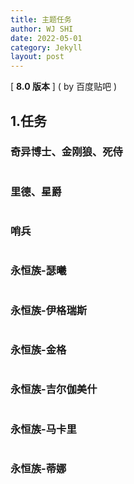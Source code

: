 ```yaml
---
title: 主题任务
author: WJ SHI
date: 2022-05-01
category: Jekyll
layout: post
---
```






[ **8.0 版本** ]    ( by 百度贴吧 )

## 1.任务

### 奇异博士、金刚狼、死侍

<img src="https://www.nextstepone.ltd/mff/images/zhuti1.jpg" alt="" referrerpolicy="no-referrer">



### 里德、星爵

<img src="https://www.nextstepone.ltd/mff/images/zhuti2.jpg" alt="" referrerpolicy="no-referrer">



### 哨兵

<img src="https://www.nextstepone.ltd/mff/images/zhuti3.jpg" alt="" referrerpolicy="no-referrer">



### 永恒族-瑟曦

<img src="https://www.nextstepone.ltd/mff/images/zhuti4.jpg" alt="" referrerpolicy="no-referrer">



### 永恒族-伊格瑞斯

<img src="https://www.nextstepone.ltd/mff/images/zhuti5.jpg" alt="" referrerpolicy="no-referrer">

### 永恒族-金格

<img src="https://www.nextstepone.ltd/mff/images/zhuti6.jpg" alt="" referrerpolicy="no-referrer">

### 永恒族-吉尔伽美什

<img src="https://www.nextstepone.ltd/mff/images/zhuti7.jpg" alt="" referrerpolicy="no-referrer">



### 永恒族-马卡里

<img src="https://www.nextstepone.ltd/mff/images/zhuti8.jpg" alt="" referrerpolicy="no-referrer">



### 永恒族-蒂娜

<img src="https://www.nextstepone.ltd/mff/images/zhuti9.jpg" alt="" referrerpolicy="no-referrer">

